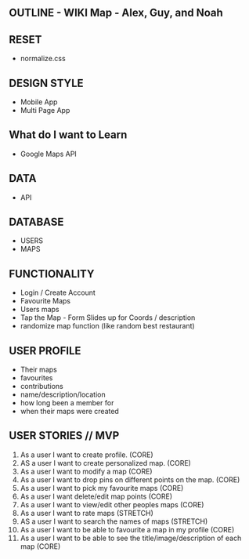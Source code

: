 ## OUTLINE - WIKI Map - Alex, Guy, and Noah

## RESET
- normalize.css

## DESIGN STYLE
- Mobile App
- Multi Page App

## What do I want to Learn
- Google Maps API

## DATA
- API

## DATABASE
- USERS
- MAPS

## FUNCTIONALITY
- Login / Create Account
- Favourite Maps
- Users maps
- Tap the Map - Form Slides up for Coords / description
- randomize map function (like random best restaurant)

## USER PROFILE
- Their maps
- favourites
- contributions
- name/description/location
- how long been a member for
- when their maps were created

## USER STORIES // MVP

1. As a user I want to create profile. (CORE)
2. AS a user I want to create personalized map. (CORE)
3. As a user I want to modify a map (CORE)
4. As a user I want to drop pins on different points on the map. (CORE)
5. As a user I want to pick my favourite maps (CORE)
6. As a user I want delete/edit map points (CORE)
7. As a user I want to view/edit other peoples maps (CORE) 
8. As a user I want to rate maps (STRETCH)
9. AS a user I want to search the names of maps (STRETCH)
10. As a user I want to be able to favourite a map in my profile (CORE)
11. As a user I want to be able to see the title/image/description of each map (CORE)






